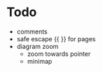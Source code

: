 # Todo
- comments
- safe escape {{ }} for pages
- diagram zoom
    - zoom towards pointer
    - minimap